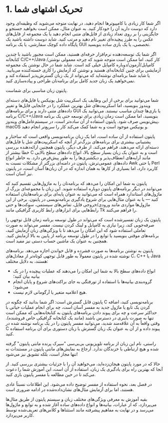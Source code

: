 # 1. تحریک اشتهای شما

اگر شما کار زیادی با کامپیوترها انجام دهید، در نهایت متوجه می‌شوید که وظیفه‌ای وجود دارد که دوست دارید آن را خودکار کنید. به عنوان مثال، ممکن است بخواهید جستجو و جایگزینی را بر روی تعداد زیادی از فایل‌های متنی انجام دهید یا یک مجموعه از فایل‌های عکس را به طرز پیچیده‌ای تغییر نام دهید و مرتب کنید. شاید دوست داشته باشید یک پایگاه داده کوچک سفارشی، یا یک برنامه GUI تخصصی، یا یک بازی ساده بنویسید.

اگر شما یک توسعه‌دهنده نرم‌افزار حرفه‌ای هستید، ممکن است مجبور باشید با چندین کتابخانه C/C++/Java کار کنید، اما ممکن است متوجه شوید که چرخه معمولی نوشتن/کامپایل/آزمون/دوباره کامپایل خیلی کند است. شاید شما در حال نوشتن یک مجموعه آزمایشی برای چنین کتابخانه‌ای هستید و نوشتن کد آزمایش را کاری خسته‌کننده می‌یابید. یا شاید شما برنامه‌ای نوشته‌اید که می‌تواند از یک زبان گسترش‌پذیر استفاده کند و نمی‌خواهید یک زبان جدید کامل برای برنامه‌تان طراحی و پیاده‌سازی کنید.

پایتون زبان مناسبی برای شماست.

شما می‌توانید برای برخی از این وظایف یک اسکریپت شل یونیکس یا فایل‌های دسته‌ای ویندوز بنویسید، اما اسکریپت‌های شل بهترین عملکرد را در جابجایی فایل‌ها و تغییر داده‌های متنی دارند و برای برنامه‌های GUI یا بازی‌ها چندان مناسب نیستند. می‌توانید یک برنامه C/C++/Java بنویسید، اما ممکن است زمان زیادی برای توسعه حتی یک برنامه پیش‌نویس صرف شود. پایتون استفاده از آن ساده‌تر است، در سیستم‌عامل‌های ویندوز، macOS و یونیکس موجود است و به شما کمک می‌کند کار را سریع‌تر انجام دهید.

پایتون استفاده از آن ساده است، اما یک زبان برنامه‌نویسی واقعی است که ساختار و پشتیبانی بیشتری برای برنامه‌های بزرگ‌تر از آنچه که اسکریپت‌های شل یا فایل‌های دسته‌ای ارائه می‌دهند، فراهم می‌کند. از طرف دیگر، پایتون همچنین ارائه‌دهنده بررسی خطا بیشتر از C است و به عنوان یک زبان بسیار سطح بالا، انواع داده‌های سطح بالایی مانند آرایه‌های انعطاف‌پذیر و دیکشنری‌ها را به طور پیش‌فرض دارد. به خاطر انواع داده‌های عمومی‌ترش، پایتون در دامنه‌ای بزرگتر از مشکلات نسبت به Awk یا حتی Perl کاربرد دارد، اما بسیاری از کارها به همان اندازه که در آن زبان‌ها آسان است، در پایتون نیز آسان است.

پایتون به شما این امکان را می‌دهد که برنامه‌تان را به ماژول‌هایی تقسیم کنید که می‌توانند در دیگر برنامه‌های پایتون دوباره استفاده شوند. این زبان با مجموعه‌ای بزرگ از ماژول‌های استاندارد همراه است که می‌توانید به عنوان پایه‌ای برای برنامه‌هایتان استفاده کنید — یا به عنوان مثال‌هایی برای شروع یادگیری برنامه‌نویسی در پایتون. برخی از این ماژول‌ها مواردی مانند ورودی/خروجی فایل، تماس‌های سیستمی، سوکت‌ها و حتی رابط‌هایی برای ابزارهای رابط کاربری گرافیکی مانند Tk را فراهم می‌کنند.

پایتون یک زبان تفسیرشده است که می‌تواند در طول توسعه برنامه زمان قابل توجهی را صرفه‌جویی کند، زیرا نیازی به کامپایل و لینک کردن نیست. مفسر می‌تواند به صورت تعاملی استفاده شود که این امکان را می‌دهد تا با ویژگی‌های زبان آزمایش کنید، برنامه‌های موقتی بنویسید یا توابع را در طول توسعه برنامه از پایین به بالا آزمایش کنید. همچنین به عنوان یک ماشین حساب دستی نیز مفید است.

پایتون به نوشتن برنامه‌ها به صورت فشرده و قابل خواندن اجازه می‌دهد. برنامه‌های نوشته شده در پایتون معمولاً به طور قابل توجهی کوتاه‌تر از معادل‌های C، C++ یا Java هستند، به دلایل مختلف:

- انواع داده‌های سطح بالا به شما این امکان را می‌دهند که عملیات پیچیده را در یک بیانیه بیان کنید؛
- گروه‌بندی بیانیه‌ها با استفاده از تورفتگی به جای براکت‌های شروع و پایان انجام می‌شود؛
- هیچ اعلامیه متغیر یا آرگومانی لازم نیست.

پایتون قابل گسترش است: اگر شما بدانید که چگونه در C برنامه‌نویسی کنید، اضافه کردن یک تابع یا ماژول جدید به مفسر آسان است، چه برای انجام عملیات حیاتی با حداکثر سرعت و چه برای پیوند دادن برنامه‌های پایتون به کتابخانه‌هایی که ممکن است تنها به صورت باینری در دسترس باشند (مانند یک کتابخانه گرافیکی خاص فروشنده). وقتی واقعاً به آن علاقه‌مند شدید، می‌توانید مفسر پایتون را در یک برنامه نوشته شده در C پیوند داده و از آن به عنوان یک زبان گسترش یا زبان دستوری برای آن برنامه استفاده کنید.

راستی، نام این زبان از برنامه تلویزیونی بی‌بی‌سی "سیرک پرنده مانتی پایتون" گرفته شده و هیچ ارتباطی با خزندگان ندارد. ارجاع به نمایش‌های مانتی پایتون در مستندات نه تنها مجاز است، بلکه تشویق نیز می‌شود!

حالا که در مورد پایتون هیجان‌زده‌اید، می‌خواهید آن را با جزئیات بیشتری بررسی کنید. از آنجا که بهترین راه برای یادگیری یک زبان، استفاده از آن است، این آموزش شما را دعوت می‌کند تا در حین مطالعه با مفسر پایتون بازی کنید.

در فصل بعد، نحوه استفاده از مفسر توضیح داده می‌شود. این اطلاعات نسبتاً عادی هستند، اما برای آزمایش مثال‌های نشان‌داده‌شده در ادامه ضروری است.

بقیه آموزش به معرفی ویژگی‌های مختلف زبان و سیستم پایتون از طریق مثال‌ها می‌پردازد، که از عبارات، بیانیه‌ها و انواع داده‌های ساده آغاز شده و به توابع و ماژول‌ها می‌رسد و در نهایت به مفاهیم پیشرفته مانند استثناها و کلاس‌های تعریف‌شده توسط کاربر می‌پردازد.
